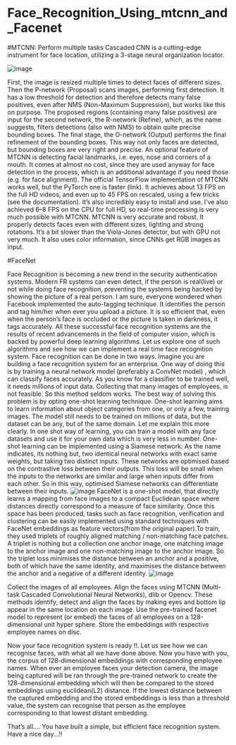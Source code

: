 # Face_Recognition_Using_mtcnn_and_Facenet

#MTCNN:
Perform multiple tasks Cascaded CNN is a cutting-edge instrument for face location, 
utilizing a 3-stage neural organization locator.

![image](https://user-images.githubusercontent.com/73050746/147135287-9e48cb6e-6a11-4350-92f3-b0c80bbbafc3.png)

First, the image is resized multiple times to detect faces of different sizes. Then the P-network (Proposal) scans images, performing first detection. It has a low threshold for detection and therefore detects many false positives, even after NMS (Non-Maximum Suppression), but works like this on purpose.
The proposed regions (containing many false positives) are input for the second network, the R-network (Refine), which, as the name suggests, filters detections (also with NMS) to obtain quite precise bounding boxes.
The final stage, the O-network (Output) performs the final refinement of the bounding boxes. This way not only faces are detected, but bounding boxes are very right and precise.
An optional feature of MTCNN is detecting facial landmarks, i.e. eyes, nose and corners of a mouth. It comes at almost no cost, since they are used anyway for face detection in the process, which is an additional advantage if you need those (e.g. for face alignment).
The official TensorFlow implementation of MTCNN works well, but the PyTorch one is faster (link). It achieves about 13 FPS on the full HD videos, and even up to 45 FPS on rescaled, using a few tricks (see the documentation). It’s also incredibly easy to install and use. I’ve also achieved 6–8 FPS on the CPU for full HD, so real-time processing is very much possible with MTCNN.
MTCNN is very accurate and robust. It properly detects faces even with different sizes, lighting and strong rotations. It’s a bit slower than the Viola-Jones detector, but with GPU not very much. It also uses color information, since CNNs get RGB images as input.

#FaceNet

Face Recognition is becoming a new trend in the security authentication systems. Modern FR systems can even detect, if the person is real(live) or not while doing face recognition, preventing the systems being hacked by showing the picture of a real person. I am sure, everyone wondered when Facebook implemented the auto-tagging technique. It identifies the person and tag him/her when ever you upload a picture. It is so efficient that, even when the person’s face is occluded or the picture is taken in darkness, it tags accurately. All these successful face recognition systems are the results of recent advancements in the field of computer vision, which is backed by powerful deep learning algorithms. Let us explore one of such algorithms and see how we can implement a real time face recognition system.
Face recognition can be done in two ways. Imagine you are building a face recognition system for an enterprise. One way of doing this is by training a neural network model (preferably a ConvNet model) , which can classify faces accurately. As you know for a classifier to be trained well, it needs millions of input data. Collecting that many images of employees, is not feasible. So this method seldom works. The best way of solving this problem is by opting one-shot learning technique. One-shot learning aims to learn information about object categories from one, or only a few, training images. The model still needs to be trained on millions of data, but the dataset can be any, but of the same domain. Let me explain this more clearly. In one shot way of learning, you can train a model with any face datasets and use it for your own data which is very less in number. 
One-shot learning can be implemented using a Siamese network. As the name indicates, its nothing but, two identical neural networks with exact same weights, but taking two distinct inputs. These networks are optimised based on the contrastive loss between their outputs. This loss will be small when the inputs to the networks are similar and large when inputs differ from each other. So in this way, optimised Siamese networks can differentiate between their inputs.
![image](https://user-images.githubusercontent.com/73050746/147217188-51793827-909c-4114-b0e7-4d46a76c8894.png)
FaceNet is a one-shot model, that directly learns a mapping from face images to a compact Euclidean space where distances directly correspond to a measure of face similarity. Once this space has been produced, tasks such as face recognition, verification and clustering can be easily implemented using standard techniques with FaceNet embeddings as feature vectors(from the original paper).To train, they used triplets of roughly aligned matching / non-matching face patches. A triplet is nothing but a collection one anchor image, one matching image to the anchor image and one non-matching image to the anchor image. So the triplet loss minimises the distance between an anchor and a positive, both of which have the same identity, and maximises the distance between the anchor and a negative of a different identity.
![image](https://user-images.githubusercontent.com/73050746/147217333-d2ab22ed-851a-4796-ac50-3e48cd420b8f.png)

Collect the images of all employees.
Align the faces using MTCNN (Multi-task Cascaded Convolutional Neural Networks), dlib or Opencv. These methods identify, detect and align the faces by making eyes and bottom lip appear in the same location on each image.
Use the pre-trained facenet model to represent (or embed) the faces of all employees on a 128-dimensional unit hyper sphere.
Store the embeddings with respective employee names on disc.

Now your face recognition system is ready !!. Let us see how we can recognise faces, with what all we have done above. Now you have with you, the corpus of 128-dimensional embeddings with corresponding employee names. When ever an employee faces your detection camera, the image being captured will be ran through the pre-trained network to create the 128-dimensional embedding which will then be compared to the stored embeddings using euclidean(L2) distance. If the lowest distance between the captured embedding and the stored embeddings is less than a threshold value, the system can recognise that person as the employee corresponding to that lowest distant embedding.

That’s all…. You have built a simple, but efficient face recognition system. Have a nice day…!!
